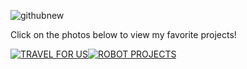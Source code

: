 
![githubnew](https://user-images.githubusercontent.com/64104511/168525651-3f2b78fa-a4f8-46a7-a30d-615c9cf8407b.png)

Click on the photos below to view my favorite projects! 

[![TRAVEL FOR US ](https://user-images.githubusercontent.com/64104511/168601550-37fe9b03-1fb6-481c-930b-0e8210f98ca8.png)](https://www.youtube.com/watch?v=xk43ppj4Vhw)[![ROBOT PROJECTS ](https://user-images.githubusercontent.com/64104511/168602301-178558cf-6c4a-4dbe-8cf4-c9391a97de0a.png)](https://www.youtube.com/watch?v=WVwIj9T9e3g)












<!--
**rblanchard719/rblanchard719** is a ✨ _special_ ✨ repository because its `README.md` (this file) appears on your GitHub profile.

Here are some ideas to get you started:

- 🔭 I’m currently working on ...
- 🌱 I’m currently learning ...
- 👯 I’m looking to collaborate on ...
- 🤔 I’m looking for help with ...
- 💬 Ask me about ...![githubnew](https://user-images.githubusercontent.com/64104511/168525635-ec8ad41f-81b4-4f5f-a8e9-dc76647bbdde.png)

- 📫 How to reach me: ...
- 😄 Pronouns: ...
- ⚡ Fun fact: ...
-->
